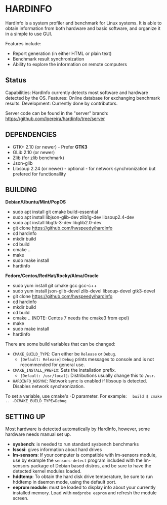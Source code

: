 HARDINFO
========

HardInfo is a system profiler and benchmark for Linux systems. It is able to
obtain information from both hardware and basic software, and organize it
in a simple to use GUI.

Features include:
- Report generation (in either HTML or plain text)
- Benchmark result synchronization
- Ability to explore the information on remote computers

Status
------

Capabilities: HardInfo currently detects most software and hardware detected by the OS.
Features: Online database for exchanging benchmark results.
Development: Currently done by contributors.

Server code can be found in the "server" branch: https://github.com/lpereira/hardinfo/tree/server

DEPENDENCIES
------------
- GTK+ 2.10 (or newer) - Prefer **GTK3**
- GLib 2.10 (or newer)
- Zlib (for zlib benchmark)
- Json-glib
- Libsoup 2.24 (or newer) - optional - for network synchronization but prefered for functionallity

BUILDING
--------
**Debian/Ubuntu/Mint/PopOS**
- sudo apt install git cmake build-essential
- sudo apt install libjson-glib-dev zlib1g-dev libsoup2.4-dev
- sudo apt install libgtk-3-dev libglib2.0-dev
- git clone https://github.com/hwspeedy/hardinfo
- cd hardinfo
- mkdir build
- cd build
- cmake ..
- make
- sudo make install
- hardinfo

**Fedore/Centos/RedHat/Rocky/Alma/Oracle**
- sudo yum install git cmake gcc gcc-c++
- sudo yum install json-glib-devel zlib-devel libsoup-devel gtk3-devel
- git clone https://github.com/hwspeedy/hardinfo
- cd hardinfo
- mkdir build
- cd build
- cmake ..   (NOTE: Centos 7 needs the cmake3 from epel)
- make
- sudo make install
- hardinfo


There are some build variables that can be changed:
 * `CMAKE_BUILD_TYPE`: Can either be ``Release`` or ``Debug``.
   * `[Default: Release]` ``Debug`` prints messages to console and is not recommended for general use.
 * `CMAKE_INSTALL_PREFIX`: Sets the installation prefix.
   * `[Default: /usr/local]`: Distributions usually change this to `/usr`.
 * `HARDINFO_NOSYNC`: Network sync is enabled if libsoup is detected. Disables network synchronization.

To set a variable, use cmake's -D parameter. For example:
`	build $ cmake .. -DCMAKE_BUILD_TYPE=Debug `


SETTING UP
----------
Most hardware is detected automatically by HardInfo, however, some hardware 
needs manual set up.

- **sysbench**: is needed to run standard sysbench benchmarks
- **lsscsi**: gives information about hard drives
- **lm-sensors**: If your computer is compatible with lm-sensors module, use by example the
`sensors-detect` program included with the lm-sensors package of Debian based distros, and be sure
to have the detected kernel modules loaded.
- **hddtemp**: To obtain the hard disk drive temperature, be sure to run hddtemp
in daemon mode, using the default port.
- **eeprom module**: must be loaded to display info about your currently installed memory.
Load with `modprobe eeprom` and refresh the module screen.
